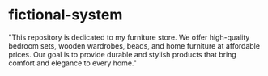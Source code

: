 # fictional-system
"This repository is dedicated to my furniture store. We offer high-quality bedroom sets, wooden wardrobes, beads, and home furniture at affordable prices. Our goal is to provide durable and stylish products that bring comfort and elegance to every home."

